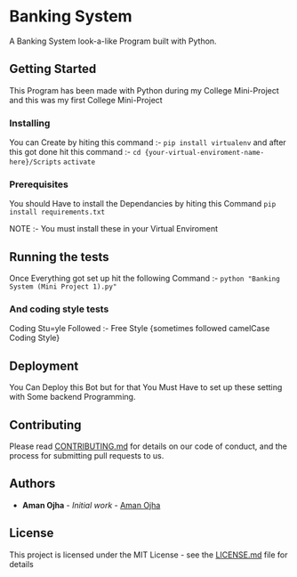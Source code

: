 # Banking System

A Banking System look-a-like Program built with Python.

## Getting Started

This Program has been made with Python during my College Mini-Project and this was my first College Mini-Project

### Installing

You can Create by hiting this command :- `pip install virtualenv`
and after this got done hit this command :- 
	`cd {your-virtual-enviroment-name-here}/Scripts`
	`activate`

### Prerequisites

You should Have to install the Dependancies by hiting this Command
`pip install requirements.txt`

NOTE :- You must install these in your Virtual Enviroment

## Running the tests

Once Everything got set up hit the following Command :- 
   `python "Banking System (Mini Project 1).py"`

### And coding style tests

Coding Stu=yle Followed :- Free Style {sometimes followed camelCase Coding Style}

## Deployment

You Can Deploy this Bot but for that You Must Have to set up these setting with Some backend Programming.

## Contributing

Please read [CONTRIBUTING.md](CONTRIBUTING.md) for details on our code of conduct, and the process for submitting pull requests to us.

## Authors

* **Aman Ojha** - *Initial work* - [Aman Ojha](https://github.com/coderaman07)

## License

This project is licensed under the MIT License - see the [LICENSE.md](LICENSE) file for details
